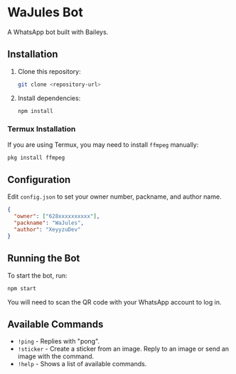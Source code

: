 # WaJules Bot

A WhatsApp bot built with Baileys.

## Installation

1. Clone this repository:
   ```bash
   git clone <repository-url>
   ```
2. Install dependencies:
   ```bash
   npm install
   ```

### Termux Installation

If you are using Termux, you may need to install `ffmpeg` manually:
```bash
pkg install ffmpeg
```

## Configuration

Edit `config.json` to set your owner number, packname, and author name.

```json
{
  "owner": ["628xxxxxxxxxx"],
  "packname": "WaJules",
  "author": "XeyyzuDev"
}
```

## Running the Bot

To start the bot, run:
```bash
npm start
```

You will need to scan the QR code with your WhatsApp account to log in.

## Available Commands

- `!ping` - Replies with "pong".
- `!sticker` - Create a sticker from an image. Reply to an image or send an image with the command.
- `!help` - Shows a list of available commands.
